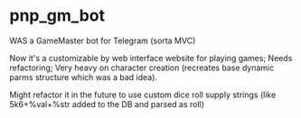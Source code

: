 # pnp_gm_bot
WAS a GameMaster bot for Telegram (sorta MVC)

Now it's a customizable by web interface website for playing games;
Needs refactoring; Very heavy on character creation (recreates base dynamic parms structure which was a bad idea).

Might refactor it in the future to use custom dice roll supply strings (like 5k6+%val+%str added to the DB and parsed as roll)
